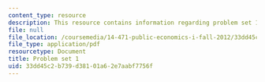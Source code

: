 ```yaml
---
content_type: resource
description: This resource contains information regarding problem set 1.
file: null
file_location: /coursemedia/14-471-public-economics-i-fall-2012/33dd45c2b739d38101a62e7aabf7756f_MIT14_471F12_pset1.pdf
file_type: application/pdf
resourcetype: Document
title: Problem set 1
uid: 33dd45c2-b739-d381-01a6-2e7aabf7756f
---
```

